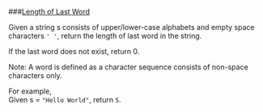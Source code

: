 ###[Length of Last Word](http://leetcode.com/onlinejudge#question_58)

Given a string s consists of upper/lower-case alphabets and empty space characters `' '`, return the length of last word in the string.

If the last word does not exist, return 0.

Note: A word is defined as a character sequence consists of non-space characters only.

For example,   
Given s = `"Hello World"`,
return `5`.